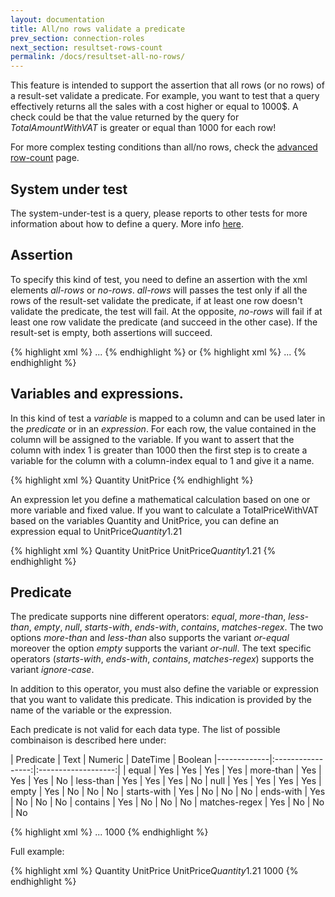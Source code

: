 ```yaml
---
layout: documentation
title: All/no rows validate a predicate
prev_section: connection-roles
next_section: resultset-rows-count
permalink: /docs/resultset-all-no-rows/
---
```

This feature is intended to support the assertion that all rows (or no rows) of a result-set validate a predicate. For example, you want to test that a query effectively returns all the sales with a cost higher or equal to 1000$. A check could be that the value returned by the query for *TotalAmountWithVAT* is greater or equal than 1000 for each row!

For more complex testing conditions than all/no rows, check the [advanced row-count](../resultset-rows-count-advanced/) page.

## System under test

The system-under-test is a query, please reports to other tests for more information about how to define a query. More info [here](/docs/compare-equivalence-resultsets).

## Assertion

To specify this kind of test, you need to define an assertion with the xml elements *all-rows* or *no-rows*. *all-rows* will passes the test only if all the rows of the result-set validate the predicate, if at least one row doesn't validate the predicate, the test will fail. At the opposite, *no-rows* will fail if at least one row validate the predicate (and succeed in the other case). If the result-set is empty, both assertions will succeed.

{% highlight xml %}
<assertion>
    <all-rows>
        ...
    </all-rows>
</assertion>
{% endhighlight %}
or
{% highlight xml %}
<assertion>
    <no-rows>
        ...
    </no-rows>
</assertion>
{% endhighlight %}

## Variables and expressions.

In this kind of test a *variable* is mapped to a column and can be used later in the *predicate* or in an *expression*. For each row, the value contained in the column will be assigned to the variable. If you want to assert that the column with index 1 is greater than 1000 then the first step is to create a variable for the column with a column-index equal to 1 and give it a name.

{% highlight xml %}
<assertion>
    <all-rows>
        <variable column-index="1">Quantity</variable>
        <variable column-index="2">UnitPrice</variable>
    </all-rows>
</assertion>
{% endhighlight %}

An expression let you define a mathematical calculation based on one or more variable and fixed value. If you want to calculate a TotalPriceWithVAT based on the variables Quantity and UnitPrice, you can define an expression equal to UnitPrice*Quantity*1.21

{% highlight xml %}
<assertion>
    <all-rows>
        <variable column-index="1">Quantity</variable>
        <variable column-index="2">UnitPrice</variable>
        <expression name="TotalPriceWithVAT">UnitPrice*Quantity*1.21</variable>
    </all-rows>
</assertion>
{% endhighlight %}

## Predicate

The predicate supports nine different operators: *equal*, *more-than*, *less-than*, *empty*, *null*, *starts-with*, *ends-with*, *contains*, *matches-regex*. The two options *more-than* and *less-than* also supports the variant *or-equal* moreover the option *empty* supports the variant *or-null*. The text specific operators (*starts-with*, *ends-with*, *contains*, *matches-regex*) supports the variant *ignore-case*.

In addition to this operator, you must also define the variable or expression that you want to validate this predicate. This indication is provided by the name of the variable or the expression.

Each predicate is not valid for each data type. The list of possible combinaison is described here under:

| Predicate | Text | Numeric | DateTime | Boolean 
|-------------|:-----------------:|:-------------------:|
| equal  | Yes | Yes | Yes | Yes
| more-than  | Yes | Yes | Yes | No
| less-than  | Yes | Yes | Yes | No
| null  | Yes | Yes | Yes | Yes
| empty  | Yes | No | No | No
| starts-with  | Yes | No | No | No
| ends-with  | Yes | No | No | No
| contains  | Yes | No | No | No
| matches-regex  | Yes | No | No | No

{% highlight xml %}
<assertion>
    <all-rows>
        ...
        <predicate name="TotalPriceWithVAT">
           <more-than or-equal="true">1000<less-than>
        <predicate>
    </all-rows>
</assertion>
{% endhighlight %}

Full example:

{% highlight xml %}
<assertion>
    <all-rows>
        <variable column-index="1">Quantity</variable>
        <variable column-index="2">UnitPrice</variable>
        <expression name="TotalPriceWithVAT">UnitPrice*Quantity*1.21</variable>
        <predicate name="TotalPriceWithVAT">
           <more-than or-equal="true">1000<less-than>
        <predicate>
    </all-rows>
</assertion>
{% endhighlight %}

